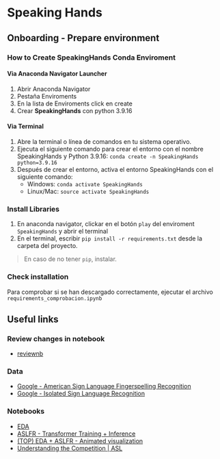 # Speaking Hands

## Onboarding - Prepare environment

### How to Create SpeakingHands Conda Enviroment

#### Via Anaconda Navigator Launcher

1. Abrir Anaconda Navigator
2. Pestaña Enviroments
3. En la lista de Enviroments click en create
4. Crear **SpeakingHands** con python 3.9.16

#### Via Terminal

1. Abre la terminal o línea de comandos en tu sistema operativo.
2. Ejecuta el siguiente comando para crear el entorno con el nombre SpeakingHands y Python 3.9.16: `conda create -n SpeakingHands python=3.9.16`
3. Después de crear el entorno, activa el entorno SpeakingHands con el siguiente comando:
   * Windows: `conda activate SpeakingHands`
   * Linux/Mac: `source activate SpeakingHands`

### Install Libraries

1. En anaconda navigator, clickar en el botón `play` del enviroment `SpeakingHands` y abrir el terminal
2. En el terminal, escribir `pip install -r requirements.txt` desde la carpeta del proyecto.

> En caso de no tener `pip`, instalar.

### Check installation

Para comprobar si se han descargado correctamente, ejecutar el archivo `requirements_comprobacion.ipynb`



  


## Useful links

### Review changes in notebook

- [reviewnb](https://app.reviewnb.com/AngelEscudero4/TFM_speaking-hands/)

### Data
- [Google - American Sign Language Fingerspelling Recognition
](https://www.kaggle.com/competitions/asl-fingerspelling/overview)
- [Google - Isolated Sign Language Recognition
](https://www.kaggle.com/competitions/asl-signs/overview)

### Notebooks
- [EDA](https://www.kaggle.com/code/mahakpreetkaurvirdi/american-sign-language-recognition-eda)
- [ASLFR - Transformer Training + Inference](https://www.kaggle.com/code/markwijkhuizen/aslfr-transformer-training-inference)
- [(TOP) EDA + ASLFR - Animated visualization](https://www.kaggle.com/code/leonidkulyk/eda-aslfr-animated-visualization)
- [Understanding the Competition | ASL](https://www.kaggle.com/code/ayushs9020/understanding-the-competition-asl)
